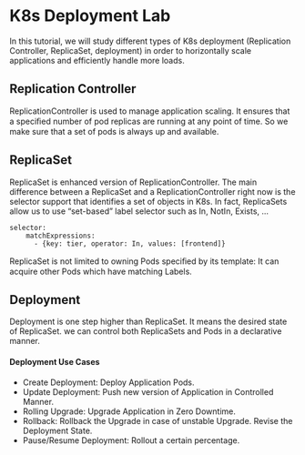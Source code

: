 # K8s Deployment Lab
In this tutorial, we will study different types of K8s deployment (Replication Controller, ReplicaSet, deployment) in order to horizontally scale applications and efficiently handle more loads.
## Replication Controller
ReplicationController is used to manage application scaling. It ensures that a speciﬁed number of pod replicas are running at any point of time. So we make sure that a set of pods is always up and available.
## ReplicaSet
ReplicaSet is enhanced version of ReplicationController. The main difference between a ReplicaSet and a ReplicationController right now is the selector support that identifies a set of objects in K8s. In fact, ReplicaSets allow us to use “set-based” label selector such as In, NotIn, Exists, ... 
```
selector:
    matchExpressions:
      - {key: tier, operator: In, values: [frontend]}
```
ReplicaSet is not limited to owning Pods speciﬁed by its template: It can acquire other Pods which have matching Labels.
## Deployment
Deployment is one step higher than ReplicaSet. It means the desired state of ReplicaSet. we can control both ReplicaSets and Pods in a declarative manner.
#### Deployment Use Cases
- Create Deployment: Deploy Application Pods.
- Update Deployment: Push new version of Application in Controlled Manner.
- Rolling Upgrade: Upgrade Application in Zero Downtime.
- Rollback: Rollback the Upgrade in case of unstable Upgrade. Revise the Deployment State.
- Pause/Resume Deployment: Rollout a certain percentage.